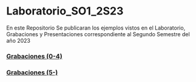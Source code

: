 # Laboratorio_SO1_2S23
En este Repositorio Se publicaran los ejemplos vistos en el Laboratorio, Grabaciones y Presentaciones correspondiente al Segundo Semestre del año 2023

### [Grabaciones (0-4)](https://drive.google.com/drive/folders/1PECl3YCiigire0za-enDA_rMo24gSoui?usp=sharing)
### [Grabaciones (5-)](https://drive.google.com/drive/folders/1hg5o13v7D316r31zuggojoOVgF0S3QOf?usp=sharing)
